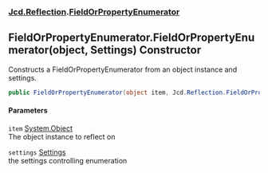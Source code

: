 ### [Jcd.Reflection](Jcd_Reflection.md 'Jcd.Reflection').[FieldOrPropertyEnumerator](Jcd_Reflection_FieldOrPropertyEnumerator.md 'Jcd.Reflection.FieldOrPropertyEnumerator')
## FieldOrPropertyEnumerator.FieldOrPropertyEnumerator(object, Settings) Constructor
Constructs a FieldOrPropertyEnumerator from an object instance and settings.  
```csharp
public FieldOrPropertyEnumerator(object item, Jcd.Reflection.FieldOrPropertyEnumerator.Settings settings=default(Jcd.Reflection.FieldOrPropertyEnumerator.Settings));
```
#### Parameters
<a name='Jcd_Reflection_FieldOrPropertyEnumerator_FieldOrPropertyEnumerator(object_Jcd_Reflection_FieldOrPropertyEnumerator_Settings)_item'></a>
`item` [System.Object](https://docs.microsoft.com/en-us/dotnet/api/System.Object 'System.Object')  
The object instance to reflect on
  
<a name='Jcd_Reflection_FieldOrPropertyEnumerator_FieldOrPropertyEnumerator(object_Jcd_Reflection_FieldOrPropertyEnumerator_Settings)_settings'></a>
`settings` [Settings](Jcd_Reflection_FieldOrPropertyEnumerator_Settings.md 'Jcd.Reflection.FieldOrPropertyEnumerator.Settings')  
the settings controlling enumeration
  
